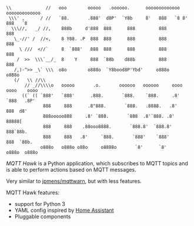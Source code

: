 ```
\\             //   ooo        ooooo   .oooooo.      ooooooooooooo ooooooooooooo 
 \\\' ,      / //   `88.       .888'  d8P'  `Y8b     8'   888   `8 8'   888   `8 
  \\\//,   _/ //,    888b     d'888  888      888         888           888      
   \_-//' /  //<,    8 Y88. .P  888  888      888         888           888      
     \ ///  <//`     8  `888'   888  888      888         888           888    
    /  >>  \\\`__/_  8    Y     888  `88b    d88b         888           888      
   /,)-^>> _\` \\\  o8o        o888o  `Y8bood8P'Ybd'     o888o         o888o     
   (/   \\ //\\
       // _//\\\\o   ooooo       .o.       oooooo   oooooo     oooo oooo    oooo 
      ((` (( `888'   `888'      .888.       `888.    `888.     .8'  `888   .8P'  
              888     888      .8"888.       `888.   .8888.   .8'    888  d8'  
              888ooooo888     .8' `888.       `888  .8'`888. .8'     88888[    
              888     888    .88ooo8888.       `888.8'  `888.8'      888`88b.   
              888     888   .8'     `888.       `888'    `888'       888  `88b.  
             o888o   o888o o88o     o8888o       `8'      `8'       o888o  o888o 
```
*MQTT Hawk* is a Python application, which subscribes to MQTT topics and is able to perform actions based on MQTT messages.

Very similar to [jpmens/mqttwarn](https://github.com/jpmens/mqttwarn), but with less features.

MQTT Hawk features:
- support for Python 3
- YAML config inspired by [Home Assistant](https://github.com/home-assistant/home-assistant)
- Pluggable components


 

                                                             
                                                             
                                                             



  
 














```


